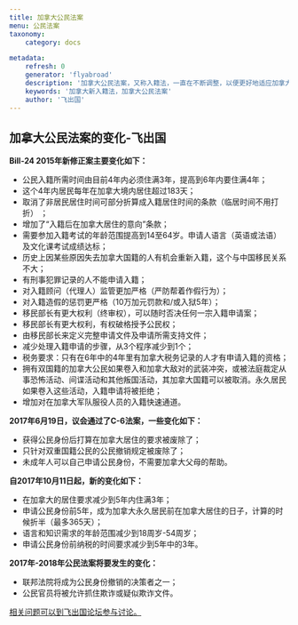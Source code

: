```yaml
---
title: 加拿大公民法案
menu: 公民法案
taxonomy:
    category: docs

metadata:
    refresh: 0
    generator: 'flyabroad'
    description: '加拿大公民法案，又称入籍法，一直在不断调整，以便更好地适应加拿大的需求。'
    keywords: '加拿大新入籍法，加拿大公民法案'
    author: '飞出国'
---
```


## 加拿大公民法案的变化-飞出国

**Bill-24 2015年新修正案主要变化如下：**

* 公民入籍所需时间由目前4年内必须住满3年，提高到6年内要住满4年；
* 这个4年内居民每年在加拿大境内居住超过183天；
* 取消了非居民居住时间可部分折算成入籍居住时间的条款（临居时间不用打折） ；
* 增加了“入籍后在加拿大居住的意向”条款；
* 需要参加入籍考试的年龄范围提高到14至64岁。申请人语言（英语或法语）及文化课考试成绩达标；
* 历史上因某些原因失去加拿大国籍的人有机会重新入籍，这个与中国移民关系不大；
* 有刑事犯罪记录的人不能申请入籍；
* 对入籍顾问（代理人）监管更加严格（严防帮着作假行为）；
* 对入籍造假的惩罚更严格（10万加元罚款和/或入狱5年）；
* 移民部长有更大权利（终审权），可以随时否决任何一宗入籍申请案；
* 移民部长有更大权利，有权破格授予公民权；
* 由移民部长来定义完整申请文件及申请所需支持文件；
* 减少处理入籍申请的步骤，从3个程序减少到1个；
* 税务要求：只有在6年中的4年里有加拿大税务记录的人才有申请入籍的资格；
* 拥有双国籍的加拿大公民如果卷入和加拿大敌对的武装冲突，或被法庭裁定从事恐怖活动、间谍活动和其他叛国活动，其加拿大国籍可以被取消。永久居民如果卷入这些活动，入籍申请将被拒绝；
* 增加对在加拿大军队服役人员的入籍快速通道。

**2017年6月19日，议会通过了C-6法案，一些变化如下：**

* 获得公民身份后打算在加拿大居住的要求被废除了；
* 只针对双重国籍公民的公民撤销规定被废除了；
* 未成年人可以自己申请公民身份，不需要加拿大父母的帮助。

**自2017年10月11日起，新的变化如下：**

* 在加拿大的居住要求减少到5年内住满3年；
* 申请公民身份前5年，成为加拿大永久居民前在加拿大居住的日子，计算的时候折半（最多365天）；
* 语言和知识需求的年龄范围减少到18周岁-54周岁；
* 申请公民身份前纳税的时间要求减少到5年中的3年。

**2017年-2018年公民法案将要发生的变化：**

* 联邦法院将成为公民身份撤销的决策者之一；
* 公民官员将被允许抓住欺诈或疑似欺诈文件。

[相关问题可以到飞出国论坛参与讨论。](http://bbs.fcgvisa.com/t/3751?target=_blank)